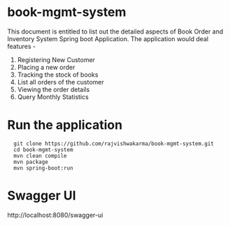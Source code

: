 # book-mgmt-system

 This document is entitled to list out the detailed aspects of Book Order and Inventory System Spring boot Application. 
 The application would deal features -
 
 1. Registering New Customer
 2. Placing a new order
 3. Tracking the stock of books
 4. List all orders of the customer
 5. Viewing the order details
 6. Query Monthly Statistics

  
# Run the application


```
  git clone https://github.com/rajvishwakarma/book-mgmt-system.git
  cd book-mgmt-system
  mvn clean compile 
  mvn package
  mvn spring-boot:run
```

# Swagger UI

 http://localhost:8080/swagger-ui
